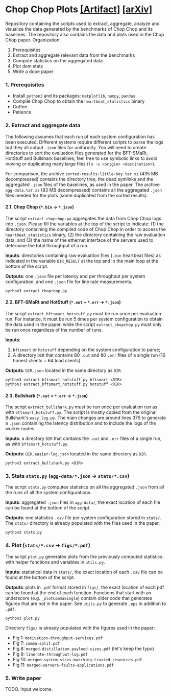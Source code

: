 Chop Chop Plots [[Artifact]](https://github.com/Distributed-EPFL/chop-chop-osdi24) [[arXiv]](https://arxiv.org/abs/2304.07081)
===============

Repository containing the scripts used to extract, aggregate, analyze and visualize the data generated by the benchmarks of Chop Chop and its baselines. The repository also contains the data and plots used in the Chop Chop paper. Organization:

1. Prerequisites
2. Extract and aggregate relevant data from the benchmarks
3. Compute statistics on the aggregated data
4. Plot dem stats
5. Write a dope paper


### 1. Prerequisites

- Install `python3` and its packages: `matplotlib`, `numpy`, `pandas`
- Compile Chop Chop to obtain the `heartbeat_statistics` binary
- Coffee
- Patience


### 2. Extract and aggregate data

The following assumes that each run of each system configuration has been executed.
Different systems require different scripts to parse the logs but they all output `.json` files for uniformity. You will need to create directories to sort the evaluation files generated for the BFT-SMaRt, HotStuff and Bullshark baselines; feel free to use symbolic links to avoid moving or duplicating many large files (`ln -s <origin> <destination>`).

For comparison, the archive `sorted-results-little-boy.tar.xz` (435 MB decompressed) contains the directory tree, the dead symlinks and the aggregated `.json` files of the baselines, as used in the paper. The archive `agg-data.tar.xz` (83 MB decompressed) contains all the aggregated `.json` files needed for the plots (some duplicated from the sorted results).


#### 2.1. Chop Chop (`*.bin` &rarr; `*.json`)

The script `extract_chopchop.py` aggregates the data from Chop Chop logs into `.json`. Please fill the variables at the top of the script to indicate: (1) the directory containing the compiled code of Chop Chop in order to access the `heartbeat_statistics` binary, (2) the directory containing the raw evaluation data, and (3) the name of the ethernet interface of the servers used to determine the total throughput of a run.

**Inputs**: directories containing raw evaluation files (`.bin` heartbeat files) as indicated in the variable `DIR_RESULT` at the top and in the main loop at the bottom of the script.

**Outputs**: one `.json` file per latency and per throughput per system configuration, and one `.json` file for line rate measurements.

```
python3 extract_chopchop.py
```


#### 2.2. BFT-SMaRt and HotStuff (`*.out` + `*.err` &rarr; `*.json`)

The script `extract_bftsmart_hotstuff.py` must be run once per evaluation run. For instance, it must be run 5 times per system configuration to obtain the data used in the paper, while the script `extract_chopchop.py` must only be run once regardless of the number of runs.

**Inputs**:

1. `bftsmart` or `hotstuff` depending on the system configuration to parse;
2. A directory `DIR` that contains 80 `.out` and 80 `.err` files of a single run (16 honest clients + 64 load clients).

**Outputs**: `DIR.json` located in the same directory as `DIR`.

```
python3 extract_bftsmart_hotstuff.py bftsmart <DIR>
python3 extract_bftsmart_hotstuff.py hotstuff <DIR>
```


#### 2.3. Bullshark (`*.out` + `*.err` &rarr; `*.json`)

The script `extract_bullshark.py` must be run once per evaluation run as with `bftsmart_hotstuff.py`. The script is mostly copied from the original Bullshark's `easy_log.py`. The main changes are around lines 375 to generate a `.json` containing the latency distribution and to include the logs of the worker nodes.

**Inputs**: a directory `DIR` that contains the `.out` and `.err` files of a single run, as with `bftsmart_hotstuff.py`.

**Outputs**: `DIR.easier-log.json` located in the same directory as `DIR`.

```
python3 extract_bullshark.py <DIR>
```


### 3. Stats `stats.py` (`agg-data/*.json` &rarr; `stats/*.csv`)

The script `stats.py` computes statistics on all the aggregated `.json` from all the runs of all the system configurations.

**Inputs**: aggregated `.json` files in `agg-data/`, the exact location of each file can be found at the bottom of the script.

**Outputs**: one statistics `.csv` file per system configuration stored in `stats/`. The `stats/` directory is already populated with the files used in the paper.

```
python3 stats.py
```


### 4. Plot (`stats/*.csv` &rarr; `figs/*.pdf`)

The script `plot.py` generates plots from the previously computed statistics.
with helper functions and variables in `utils.py`.

**Inputs**: statistical data in `stats/`, the exact location of each `.csv` file can be found at the bottom of the script.

**Outputs**: plots in `.pdf` format stored in `figs/`, the exact location of each pdf can be found at the end of each function. Functions that start with an underscore (e.g. `_plotCommaSingle`) contain older code that generates figures that are not in the paper. See `utils.py` to generate `.eps` in addition to `.pdf`.

```
python3 plot.py
```

Directory `figs/` is already populated with the figures used in the paper:

* Fig 1: `motivation-throughput-services.pdf`
* Fig 7: `comma-split.pdf`
* Fig 8: `merged-distillation-payloed-sizes.pdf` (let's keep the typo)
* Fig 9: `linerate-throughput-log.pdf`
* Fig 10: `merged-system-sizes-matching-trusted-resources.pdf`
* Fig 11: `merged-servers-faults-applications.pdf`


### 5. Write paper

TODO. Input welcome.
